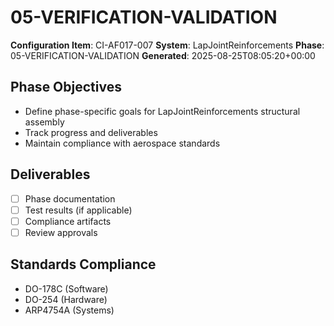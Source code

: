 # 05-VERIFICATION-VALIDATION

**Configuration Item**: CI-AF017-007
**System**: LapJointReinforcements
**Phase**: 05-VERIFICATION-VALIDATION
**Generated**: 2025-08-25T08:05:20+00:00

## Phase Objectives
- Define phase-specific goals for LapJointReinforcements structural assembly
- Track progress and deliverables
- Maintain compliance with aerospace standards

## Deliverables
- [ ] Phase documentation
- [ ] Test results (if applicable)
- [ ] Compliance artifacts
- [ ] Review approvals

## Standards Compliance
- DO-178C (Software)
- DO-254 (Hardware)
- ARP4754A (Systems)

